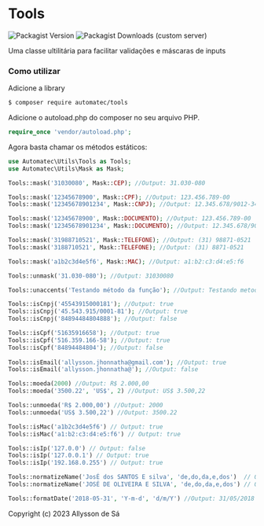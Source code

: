 # Tools

![Packagist Version](https://img.shields.io/packagist/v/automatec/tools)
![Packagist Downloads (custom server)](https://img.shields.io/packagist/dt/automatec/tools?server=https%3A%2F%2Fpackagist.org)


Uma classe ultilitária para facilitar validações e máscaras de inputs

### Como utilizar

Adicione a library

```sh
$ composer require automatec/tools
```
    
Adicione o autoload.php do composer no seu arquivo PHP.

```php
require_once 'vendor/autoload.php';  
```

Agora basta chamar os métodos estáticos:

```php
use Automatec\Utils\Tools as Tools;
use Automatec\Utils\Mask as Mask;

Tools::mask('31030080', Mask::CEP); //Output: 31.030-080

Tools::mask('12345678900', Mask::CPF); //Output: 123.456.789-00
Tools::mask('12345678901234', Mask::CNPJ); //Output: 12.345.678/9012-34

Tools::mask('12345678900', Mask::DOCUMENTO); //Output: 123.456.789-00
Tools::mask('12345678901234', Mask::DOCUMENTO); //Output: 12.345.678/9012-34

Tools::mask('31988710521', Mask::TELEFONE); //Output: (31) 98871-0521
Tools::mask('3188710521', Mask::TELEFONE); //Output: (31) 8871-0521

Tools::mask('a1b2c3d4e5f6', Mask::MAC); //Output: a1:b2:c3:d4:e5:f6

Tools::unmask('31.030-080'); //Output: 31030080

Tools::unaccents('Testando método da função'); //Output: Testando metodo da funcao

Tools::isCnpj('45543915000181'); //Output: true
Tools::isCnpj('45.543.915/0001-81'); //Output: true
Tools::isCnpj('84894484804888'); //Output: false

Tools::isCpf('51635916658'); //Output: true
Tools::isCpf('516.359.166-58'); //Output: true
Tools::isCpf('84894484804'); //Output: false
 
Tools::isEmail('allysson.jhonnatha@gmail.com'); //Output: true   
Tools::isEmail('allysson.jhonnatha@'); //Output: false   

Tools::moeda(2000) //Output: R$ 2.000,00   
Tools::moeda('3500.22', 'US$', 2) //Output: US$ 3.500,22   

Tools::unmoeda('R$ 2.000,00') //Output: 2000   
Tools::unmoeda('US$ 3.500,22') //Output: 3500.22

Tools::isMac('a1b2c3d4e5f6') // Output: true
Tools::isMac('a1:b2:c3:d4:e5:f6') // Output: true

Tools::isIp('127.0.0') // Output: false
Tools::isIp('127.0.0.1') // Output: true
Tools::isIp('192.168.0.255') // Output: true

Tools::normatizeName('JosÉ dos SANTOS E silva', 'de,do,da,e,dos')  // Output: José dos Santos e Silva
Tools::normatizeName('JOSÉ DE OLIVEIRA E SILVA', 'de,do,da,e,dos') // Output: José de Oliveira e Silva

Tools::formatDate('2018-05-31', 'Y-m-d', 'd/m/Y') //Output: 31/05/2018
```


Copyright (c) 2023 Allysson de Sá
